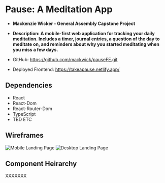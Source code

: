 # Pause: A Meditation App

- **Mackenzie Wicker - General Assembly Capstone Project**
- **Description: A mobile-first web application for tracking your daily meditation. Includes a timer, journal entries, a question of the day to meditate on, and reminders about why you started meditating when you miss a few days.**

- GitHub: https://github.com/mackwick/pauseFE.git
- Deployed Frontend: https://takeapause.netlify.app/

## Dependencies

- React
- React-Dom
- React-Router-Dom
- TypeScript
- TBD ETC

## Wireframes

![Mobile Landing Page](https://i.imgur.com/e70GDZx.jpeg)
![Desktop Landing Page](https://i.imgur.com/mKv0NuL.jpeg)

## Component Heirarchy

XXXXXXX
